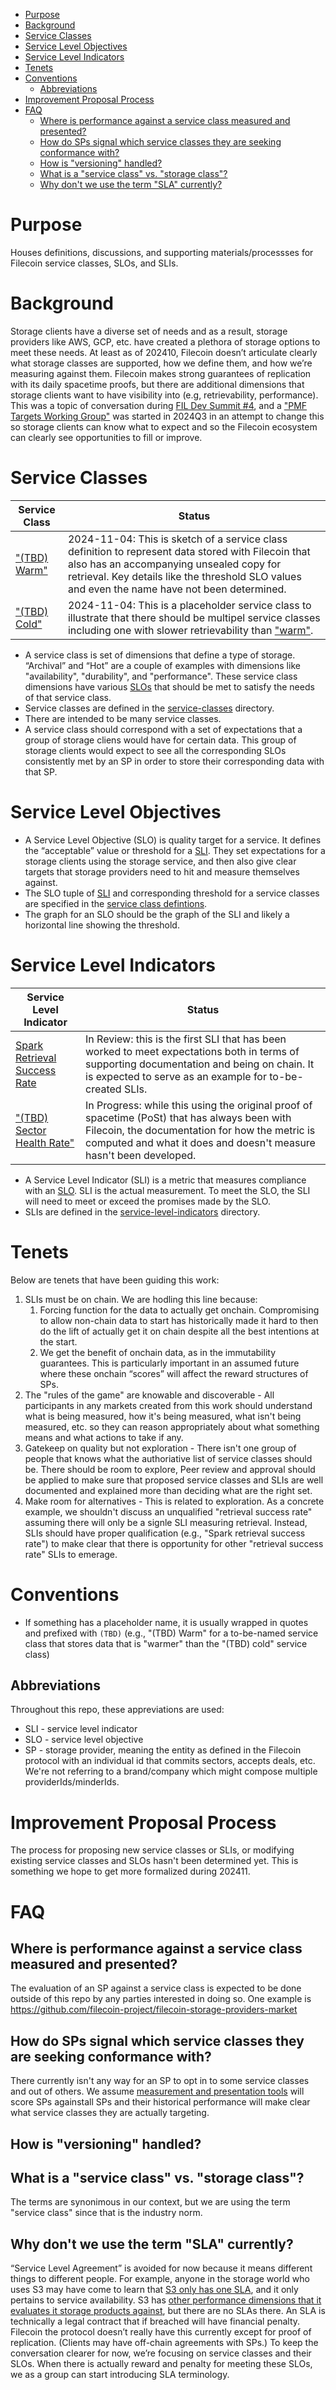 - [Purpose](#purpose)
- [Background](#background)
- [Service Classes](#service-classes)
- [Service Level Objectives](#service-level-objectives)
- [Service Level Indicators](#service-level-indicators)
- [Tenets](#tenets)
- [Conventions](#conventions)
  - [Abbreviations](#abbreviations)
- [Improvement Proposal Process](#improvement-proposal-process)
- [FAQ](#faq)
  - [Where is performance against a service class measured and presented?](#where-is-performance-against-a-service-class-measured-and-presented)
  - [How do SPs signal which service classes they are seeking conformance with?](#how-do-sps-signal-which-service-classes-they-are-seeking-conformance-with)
  - [How is "versioning" handled?](#how-is-versioning-handled)
  - [What is a "service class" vs. "storage class"?](#what-is-a-service-class-vs-storage-class)
  - [Why don't we use the term "SLA" currently?](#why-dont-we-use-the-term-sla-currently)


# Purpose
Houses definitions, discussions, and supporting materials/processses for Filecoin service classes, SLOs, and SLIs.

# Background

Storage clients have a diverse set of needs and as a result, storage providers like AWS, GCP, etc. have created a plethora of storage options to meet these needs.  At least as of 202410, Filecoin doesn’t articulate clearly what storage classes are supported, how we define them, and how we’re measuring against them.  Filecoin makes strong guarantees of replication with its daily spacetime proofs, but there are additional dimensions that storage clients want to have visibility into (e.g, retrievability,  performance).  This was a topic of conversation during [FIL Dev Summit #4](https://www.fildev.io/FDS-4), and a ["PMF Targets Working Group"](https://www.notion.so/Filecoin-PMF-Targets-Working-Group-111837df73d480b6a3a9e5bfd73063de) was started in 2024Q3 in an attempt to change this so storage clients can know what to expect and so the Filecoin ecosystem can clearly see opportunities to fill or improve.

# Service Classes

Service Class | Status
-- | --
["(TBD) Warm"](./service-classes/warm.md) | 2024-11-04: This is sketch of a service class definition to represent data stored with Filecoin that also has an accompanying unsealed copy for retrieval. Key details like the threshold SLO values and even the name have not been determined.
["(TBD) Cold"](./service-classes/cold.md) | 2024-11-04: This is a placeholder service class to illustrate that there should be multipel service classes including one with slower retrievability than ["warm"](./service-classes/warm.md).  

* A service class is set of dimensions that define a type of storage.  “Archival” and “Hot” are a couple of examples with dimensions like "availability", "durability", and "performance".  These service class dimensions have various [SLOs](#service-level-objectives) that should be met to satisfy the needs of that service class.
* Service classes are defined in the [service-classes](./service-classes/) directory.
* There are intended to be many service classes.  
* A service class should correspond with a set of expectations that a group of storage cliens would have for certain data.  This group of storage clients would expect to see all the corresponding SLOs consistently met by an SP in order to store their corresponding data with that SP.  

# Service Level Objectives
* A Service Level Objective (SLO) is quality target for a service.  It defines the “acceptable” value or threshold for a [SLI](#service-level-indicator).  They set expectations for a storage clients using the storage service, and then also give clear targets that storage providers need to hit and measure themselves against. 
* The SLO tuple of [SLI](#service-level-indicator-definitions) and corresponding threshold for a service classes are specified in the [service class defintions](./service-classes/).
* The graph for an SLO should be the graph of the SLI and likely a horizontal line showing the threshold.

# Service Level Indicators

Service Level Indicator | Status
-- | --
[Spark Retrieval Success Rate](./service-level-indicators/spark-retrieval-success-rate.md) | In Review: this is the first SLI that has been worked to meet expectations both in terms of supporting documentation and being on chain.  It is expected to serve as an example for to-be-created SLIs.
["(TBD) Sector Health Rate"](./service-level-indicators/sector-health-rate.md) | In Progress: while this using the original proof of spacetime (PoSt) that has always been with Filecoin, the documentation for how the metric is computed and what it does and doesn't measure hasn't been developed.

* A Service Level Indicator (SLI) is a metric that measures compliance with an [SLO](#service-level-objectives). SLI is the actual measurement. To meet the SLO, the SLI will need to meet or exceed the promises made by the SLO.  
* SLIs are defined in the [service-level-indicators](./service-level-indicators/) directory.

# Tenets
Below are tenets that have been guiding this work:
1. SLIs must be on chain.  We are hodling this line because:
   1. Forcing function for the data to actually get onchain.  Compromising to allow non-chain data to start has historically made it hard to then do the lift of actually get it on chain despite all the best intentions at the start.
   2. We get the benefit of onchain data, as in the immutability guarantees.  This is particularly important in an assumed future where these onchain “scores” will affect the reward structures of SPs.
2. The "rules of the game" are knowable and discoverable - All participants in any markets created from this work should understand what is being measured, how it's being measured, what isn't being measured, etc. so they can reason appropriately about what something means and what actions to take if any.
3. Gatekeep on quality but not exploration - There isn't one group of people that knows what the authoriative list of service classes should be.  There should be room to explore,  Peer review and approval should be applied to make sure that proposed service classes and SLIs are well documented and explained more than deciding what are the right set.  
4. Make room for alternatives - This is related to exploration.  As a concrete example, we shouldn't discuss an unqualified "retrieval success rate" assuming there will only be a signle SLI measuring retrieval.  Instead, SLIs should have proper qualification (e.g., "Spark retrieval success rate") to make clear that there is opportunity for other "retrieval success rate" SLIs to emerage.

# Conventions
* If something has a placeholder name, it is usually wrapped in quotes and prefixed with `(TBD)` (e.g., "(TBD) Warm" for a to-be-named service class that stores data that is "warmer" than the "(TBD) cold" service class)

## Abbreviations
Throughout this repo, these appreviations are used:
* SLI - service level indicator
* SLO - service level objective
* SP - storage provider, meaning the entity as defined in the Filecoin protocol with an individual id that commits sectors, accepts deals, etc.  We're not referring to a brand/company which might compose multiple providerIds/minderIds.

# Improvement Proposal Process
The process for proposing new service classes or SLIs, or modifying existing service classes and SLOs hasn't been determined yet.  This is something we hope to get more formalized during 202411.  

# FAQ
## Where is performance against a service class measured and presented?
The evaluation of an SP against a service class is expected to be done outside of this repo by any parties interested in doing so.  One example is https://github.com/filecoin-project/filecoin-storage-providers-market

## How do SPs signal which service classes they are seeking conformance with?
There currently isn't any way for an SP to opt in to some service classes and out of others.  We assume [measurement and presentation tools](#where-is-performance-against-a-service-class-measured-and-presented) will score SPs againstall SPs and their historical performance will make clear what service classes they are actually targeting.

## How is "versioning" handled?


## What is a "service class" vs. "storage class"?
The terms are synonimous in our context, but we are using the term "service class" since that is the industry norm.

## Why don't we use the term "SLA" currently?
“Service Level Agreement” is avoided for now because it means different things to different people.   For example, anyone in the storage world who uses S3 may have come to learn that [S3 only has one SLA](https://aws.amazon.com/s3/sla/), and it only pertains to service availability.  S3 has [other performance dimensions that it evaluates it storage products against](https://aws.amazon.com/s3/storage-classes/#Performance_across_the_S3_storage_classes), but there are no SLAs there.  An SLA is technically a legal contract that if breached will have financial penalty.  Filecoin the protocol doesn’t really have this currently except for proof of replication.  (Clients may have off-chain agreements with SPs.) To keep the conversation clearer for now, we’re focusing on service classes and their SLOs.  When there is actually reward and penalty for meeting these SLOs, we as a group can start introducing SLA terminology.  
